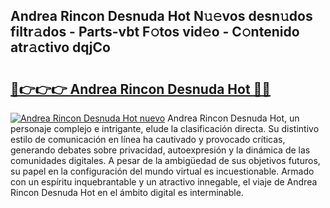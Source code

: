 ## Andrea Rincon Desnuda Hot N𝚞𝚎vos desn𝚞dos filtr𝚊dos - Parts-vbt F𝚘tos vid𝚎o - C𝚘ntenido atr𝚊ctivo dqjCo

# <h2><a href="http://mb6aqar.tromn.icu/?c=Andrea+Rincon+Desnuda+Hot">🔗👉👉👉 Andrea Rincon Desnuda Hot 🔗🔗</a></h2>

[![Andrea Rincon Desnuda Hot nuevo](https://i.imgur.com/pEAQMta.gif)](http://mb6aqar.tromn.icu/?c=Andrea+Rincon+Desnuda+Hot)
Andrea Rincon Desnuda Hot, un personaje complejo e intrigante, elude la clasificación directa. Su distintivo estilo de comunicación en línea ha cautivado y provocado críticas, generando debates sobre privacidad, autoexpresión y la dinámica de las comunidades digitales. A pesar de la ambigüedad de sus objetivos futuros, su papel en la configuración del mundo virtual es incuestionable. Armado con un espíritu inquebrantable y un atractivo innegable, el viaje de Andrea Rincon Desnuda Hot en el ámbito digital es interminable.
